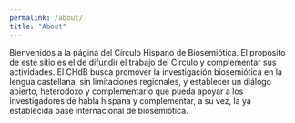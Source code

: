 ```yaml
---
permalink: /about/
title: "About"
---
```


Bienvenidos a la página del Círculo Hispano de Biosemiótica. El propósito de este sitio es el de difundir el trabajo del Círculo y complementar sus actividades. El CHdB busca promover la investigación biosemiótica en la lengua castellana, sin limitaciones regionales, y establecer un diálogo abierto, heterodoxo y complementario que pueda apoyar a los investigadores de habla hispana y complementar, a su vez, la ya establecida base internacional de biosemiótica.
